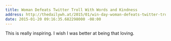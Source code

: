 ```yaml
---
title: Woman Defeats Twitter Troll With Words and Kindness
address: http://thedailywh.at/2015/01/win-day-woman-defeats-twitter-troll-words-kindness-mlk-day/
date: 2015-01-20 09:16:35.682298000 -08:00
---
```


This is really inspiring. I wish I was better at being that loving.
